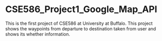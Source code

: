 # CSE586_Project1_Google_Map_API
This is the first project of CSE586 at University at Buffalo. This project shows the waypoints from departure to destination taken from user and shows its whether information.
